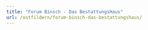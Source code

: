 ```yaml
---
title: "Forum Binsch - Das BestattungsHaus"
url: /ostfildern/forum-binsch-das-bestattungshaus/
---
```

